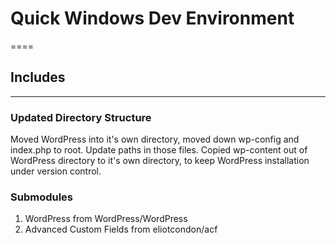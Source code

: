 # Quick Windows Dev Environment
====

## Includes
-----

### Updated Directory Structure 
Moved WordPress into it's own directory, moved down wp-config and index.php to root.  Update paths in those files.  Copied wp-content out of WordPress directory to it's own directory, to keep WordPress installation under version control.

### Submodules
1. WordPress from WordPress/WordPress
2. Advanced Custom Fields from eliotcondon/acf